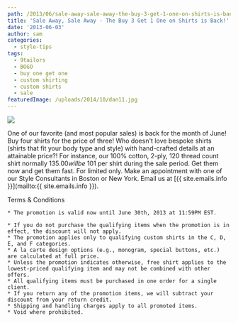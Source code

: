 ```yaml
---
path: /2013/06/sale-away-sale-away-the-buy-3-get-1-one-on-shirts-is-back/
title: 'Sale Away, Sale Away - The Buy 3 Get 1 One on Shirts is Back!'
date: '2013-06-03'
author: sam
categories:
  - style-tips
tags:
  - 9tailors
  - BOGO
  - buy one get one
  - custom shirting
  - custom shirts
  - sale
featuredImage: /uploads/2014/10/dan11.jpg
---
```

[![](http://2.bp.blogspot.com/-m0PbxfDGzHY/UayV226znBI/AAAAAAAAN4Y/6J08Fq2bNfU/s640/2012-Fall-shoot-9tailors-188.jpg)](http://2.bp.blogspot.com/-m0PbxfDGzHY/UayV226znBI/AAAAAAAAN4Y/6J08Fq2bNfU/s1600/2012-Fall-shoot-9tailors-188.jpg)

One of our favorite (and most popular sales) is back for the month of June! Buy four shirts for the price of three! Who doesn't love bespoke shirts (shirts that fit your body type and style) with hand-crafted details at an attainable price?! For instance, our 100% cotton, 2-ply, 120 thread count shirt normally $135.00 will be ~$101 per shirt during the sale period. Get them now and get them fast. For limited only. 
Make an appointment with one of our Style Consultants in Boston or New York. Email us at [{{ site.emails.info }}](mailto:{{ site.emails.info }}). 

Terms & Conditions

	* The promotion is valid now until June 30th, 2013 at 11:59PM EST.

	* If you do not purchase the qualifying items when the promotion is in effect, the discount will not apply.
	* The promotion applies only to qualifying custom shirts in the C, D, E, and F categories.
	* A la carte design options (e.g., monogram, special buttons, etc.) are calculated at full price.
	* Unless the promotion indicates otherwise, free shirt applies to the lowest-priced qualifying item and may not be combined with other offers.
	* All qualifying items must be purchased in one order for a single client.
	* If you return any of the promotion items, we will subtract your discount from your return credit.
	* Shipping and handling charges apply to all promoted items.
	* Void where prohibited.